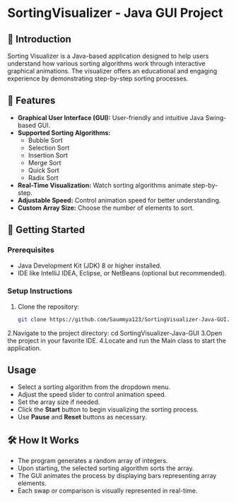 # SortingVisualizer - Java GUI Project

## 📌 Introduction
Sorting Visualizer is a Java-based application designed to help users understand how various sorting algorithms work through interactive graphical animations. The visualizer offers an educational and engaging experience by demonstrating step-by-step sorting processes.

## 🎯 Features
- **Graphical User Interface (GUI):** User-friendly and intuitive Java Swing-based GUI.
- **Supported Sorting Algorithms:**
  - Bubble Sort  
  - Selection Sort  
  - Insertion Sort  
  - Merge Sort  
  - Quick Sort  
  - Radix Sort
- **Real-Time Visualization:** Watch sorting algorithms animate step-by-step.
- **Adjustable Speed:** Control animation speed for better understanding.
- **Custom Array Size:** Choose the number of elements to sort.

## 🚀 Getting Started

### Prerequisites
- Java Development Kit (JDK) 8 or higher installed.
- IDE like IntelliJ IDEA, Eclipse, or NetBeans (optional but recommended).

### Setup Instructions
1. Clone the repository:
   ```bash
   git clone https://github.com/Saummya123/SortingVisualizer-Java-GUI.git
2.Navigate to the project directory: cd SortingVisualizer-Java-GUI
3.Open the project in your favorite IDE.
4.Locate and run the Main class to start the application.
## Usage
- Select a sorting algorithm from the dropdown menu.
- Adjust the speed slider to control animation speed.
- Set the array size if needed.
- Click the **Start** button to begin visualizing the sorting process.
- Use **Pause** and **Reset** buttons as necessary.

## 🛠️ How It Works
- The program generates a random array of integers.
- Upon starting, the selected sorting algorithm sorts the array.
- The GUI animates the process by displaying bars representing array elements.
- Each swap or comparison is visually represented in real-time.

